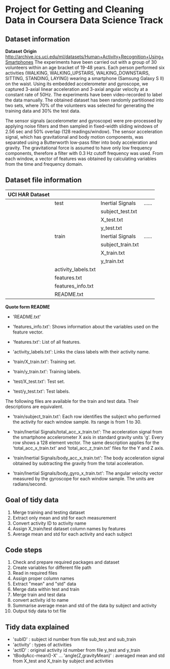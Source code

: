 # Project for Getting and Cleaning Data in Coursera Data Science Track
## Dataset information
**Dataset** **Origin**
http://archive.ics.uci.edu/ml/datasets/Human+Activity+Recognition+Using+Smartphones
The experiments have been carried out with a group of 30 volunteers within an age bracket of 19-48 years. Each person performed six activities (WALKING, WALKING_UPSTAIRS, WALKING_DOWNSTAIRS, SITTING, STANDING, LAYING) wearing a smartphone (Samsung Galaxy S II) on the waist. Using its embedded accelerometer and gyroscope, we captured 3-axial linear acceleration and 3-axial angular velocity at a constant rate of 50Hz. The experiments have been video-recorded to label the data manually. The obtained dataset has been randomly partitioned into two sets, where 70% of the volunteers was selected for generating the training data and 30% the test data. 

The sensor signals (accelerometer and gyroscope) were pre-processed by applying noise filters and then sampled in fixed-width sliding windows of 2.56 sec and 50% overlap (128 readings/window). The sensor acceleration signal, which has gravitational and body motion components, was separated using a Butterworth low-pass filter into body acceleration and gravity. The gravitational force is assumed to have only low frequency components, therefore a filter with 0.3 Hz cutoff frequency was used. From each window, a vector of features was obtained by calculating variables from the time and frequency domain.

## Dataset file information
|UCI HAR Dataset|  | | |
|:---|:---|:---|:---|
||test|Inertial Signals|......|
|||subject_test.txt||
|||X_test.txt||
|||y_test.txt||
||train|Inertial Signals|......|
|||subject_train.txt||
|||X_train.txt||
|||y_train.txt||
||activity_labels.txt|||
||features.txt|||
||features_info.txt|||
||README.txt|||
**Quote form README**
- 'README.txt'

- 'features_info.txt': Shows information about the variables used on the feature vector.

- 'features.txt': List of all features.

- 'activity_labels.txt': Links the class labels with their activity name.

- 'train/X_train.txt': Training set.

- 'train/y_train.txt': Training labels.

- 'test/X_test.txt': Test set.

- 'test/y_test.txt': Test labels.

The following files are available for the train and test data. Their descriptions are equivalent. 

- 'train/subject_train.txt': Each row identifies the subject who performed the activity for each window sample. Its range is from 1 to 30. 

- 'train/Inertial Signals/total_acc_x_train.txt': The acceleration signal from the smartphone accelerometer X axis in standard gravity units 'g'. Every row shows a 128 element vector. The same description applies for the 'total_acc_x_train.txt' and 'total_acc_z_train.txt' files for the Y and Z axis. 

- 'train/Inertial Signals/body_acc_x_train.txt': The body acceleration signal obtained by subtracting the gravity from the total acceleration. 

- 'train/Inertial Signals/body_gyro_x_train.txt': The angular velocity vector measured by the gyroscope for each window sample. The units are radians/second. 

## Goal of tidy data
1. Merge training and testing dataset
2. Extract only mean and std for each measurement
3. Convert activity ID to activity name
4. Assign X_train/test dataset column names by features
5. Average mean and std for each activity and each subject

## Code steps
1. Check and prepare required packages and dataset
2. Create variables for different file path
3. Read in required files
4. Assign proper column names
5. Extract "mean" and "std" data
6. Merge data within test and train
7. Merge train and test data
8. convert activity id to name
9. Summarise average mean and std of the data by subject and activity
10. Output tidy data to txt file

## Tidy data explained
- 'subID' : subject id number from file sub_test and sub_train
- 'activity' : types of activities
- 'actID' : original activity id number from file y_test and y_train
- 'tBodyAcc-mean()-X' ... 'angle(Z,gravityMean)' : averaged mean and std from X_test and X_train by subject and activities


